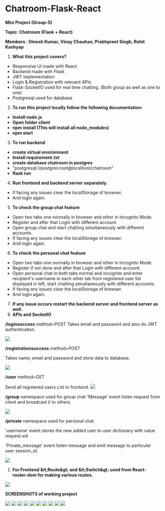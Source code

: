 # Chatroom-Flask-React
**Mini Project (Group-5)**

**Topic: Chatroom (Flask + React)**

**Members : Dinesh Kumar, Vinay Chauhan, Prabhpreet Singh, Rohit Kashyap**

1. **What this project covers?**

- Responsive UI made with React
- Backend made with Flask
- JWT implementation
- Login &amp; Registration with relevant APIs
- Flask-SocketIO used for real time chatting. (Both group as well as one to one)
- Postgresql used for database

2. **To run this project locally follow the following documentation:**

- **Install node.js**
- **Open folder client**
- **npm install (This will install all node\_modules)**
- **npm start**

3. **To run backend**

- **create virtual environment**
- **Install requirement.txt**
- **create database chatroom in postgres**
- &quot;postgresql://postgres:root@localhost/chatroom&quot;
- **flask run**

4. **Run frontend and backend server separately.**

- If facing any issues clear the localStorage of browser.
- And login again.

5. **To check the group chat feature**

- Open two tabs one normally in browser and other in Incognito Mode.
- Register and after that Login with different account.
- Open group chat and start chatting simultaneously with different accounts.
- If facing any issues clear the localStorage of browser.
- And login again.

6. **To check the personal chat feature**

- Open two tabs one normally in browser and other in Incognito Mode.
- Register if not done and after that Login with different account.
- Open personal chat in both tabs normal and incognito and enter recipient&#39;s username in each other tab from registered user list displayed in left, start chatting simultaneously with different accounts.
- If facing any issues clear the localStorage of browser.
- And login again.

7. **If any issue occurs restart the backend server and frontend server as well.**
8. **APIs and SocketIO**

**/loginsuccess** method=POST
 Takes email and password and also do JWT authentication.

![](RackMultipart20211212-4-15q44om_html_8648364dea4df585.png)

**/registrationsuccess** method=POST

Takes name, email and password and store data to database.

![](RackMultipart20211212-4-15q44om_html_7fa55dbe782995cb.png)

**/user** method=GET

Send all registered users List to frontend.
 ![](RackMultipart20211212-4-15q44om_html_d8e8ede4c62fd046.png)

**/group** namespace used for group chat
 &#39;Message&#39; event listen request from client and broadcast it to others.

![](RackMultipart20211212-4-15q44om_html_9cd11eb5d3575add.png)

**/private** namespace used for personal chat

&#39;username&#39; event stores the new added user to user dictionary with value request.sid

&#39;Private\_message&#39; event listen message and emit message to particular user session\_id.

![](RackMultipart20211212-4-15q44om_html_c59c79551450cef3.png)

1. **For Frontend \&lt;Route\&gt; and \&lt;Switch\&gt; used from React-router-dom for making various routes.**

![](RackMultipart20211212-4-15q44om_html_5733b067d0fe2cf5.png)

**SCREENSHOTS of working project**

![](RackMultipart20211212-4-15q44om_html_213951998c22c154.png) ![](RackMultipart20211212-4-15q44om_html_262d21bec8eb6c93.png) 
![](RackMultipart20211212-4-15q44om_html_f16a212dbd6a8ac.png) ![](RackMultipart20211212-4-15q44om_html_74199c1cc5491909.png) 
![](RackMultipart20211212-4-15q44om_html_cff6eac4a14f5281.png) ![](RackMultipart20211212-4-15q44om_html_fec9862f30128081.png) 
![](RackMultipart20211212-4-15q44om_html_8d0a425b85be9155.png) ![](RackMultipart20211212-4-15q44om_html_65edc1a4dc7a53df.png) 
![](RackMultipart20211212-4-15q44om_html_552beb389d0aa12e.png) ![](RackMultipart20211212-4-15q44om_html_3197064634861d5f.png)
